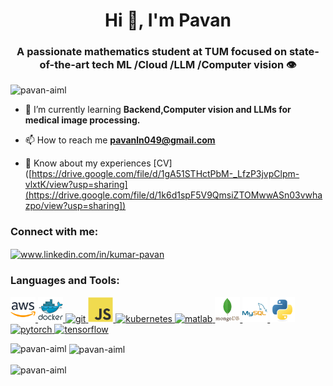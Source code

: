 <h1 align="center">Hi 👋, I'm Pavan</h1>
<h3 align="center">A passionate mathematics student at TUM focused on state-of-the-art tech ML /Cloud /LLM /Computer vision 👁️ </h3>

<p align="left"> <img src="https://komarev.com/ghpvc/?username=pavan-aiml&label=Profile%20views&color=0e75b6&style=flat" alt="pavan-aiml" /> </p>

- 🌱 I’m currently learning **Backend,Computer vision and LLMs for medical image processing.**

- 📫 How to reach me **pavanln049@gmail.com**

- 📄 Know about my experiences [CV]([https://drive.google.com/file/d/1gA51STHctPbM-_LfzP3jvpClpm-vlxtK/view?usp=sharing](https://drive.google.com/file/d/1k6d1spF5V9QmsiZTOMwwASn03vwhazpo/view?usp=sharing])

<h3 align="left">Connect with me:</h3>
<p align="left">
<a href="https://www.linkedin.com/in/kumar-pavan/" target="blank"><img align="center" src="https://raw.githubusercontent.com/rahuldkjain/github-profile-readme-generator/master/src/images/icons/Social/linked-in-alt.svg" alt="www.linkedin.com/in/kumar-pavan" height="30" width="40" /></a>
</p>

<h3 align="left">Languages and Tools:</h3>
<p align="left"> <a href="https://aws.amazon.com" target="_blank" rel="noreferrer"> <img src="https://raw.githubusercontent.com/devicons/devicon/master/icons/amazonwebservices/amazonwebservices-original-wordmark.svg" alt="aws" width="40" height="40"/> </a> <a href="https://www.docker.com/" target="_blank" rel="noreferrer"> <img src="https://raw.githubusercontent.com/devicons/devicon/master/icons/docker/docker-original-wordmark.svg" alt="docker" width="40" height="40"/> </a> <a href="https://git-scm.com/" target="_blank" rel="noreferrer"> <img src="https://www.vectorlogo.zone/logos/git-scm/git-scm-icon.svg" alt="git" width="40" height="40"/> </a> <a href="https://developer.mozilla.org/en-US/docs/Web/JavaScript" target="_blank" rel="noreferrer"> <img src="https://raw.githubusercontent.com/devicons/devicon/master/icons/javascript/javascript-original.svg" alt="javascript" width="40" height="40"/> </a> <a href="https://kubernetes.io" target="_blank" rel="noreferrer"> <img src="https://www.vectorlogo.zone/logos/kubernetes/kubernetes-icon.svg" alt="kubernetes" width="40" height="40"/> </a> <a href="https://www.mathworks.com/" target="_blank" rel="noreferrer"> <img src="https://upload.wikimedia.org/wikipedia/commons/2/21/Matlab_Logo.png" alt="matlab" width="40" height="40"/> </a> <a href="https://www.mongodb.com/" target="_blank" rel="noreferrer"> <img src="https://raw.githubusercontent.com/devicons/devicon/master/icons/mongodb/mongodb-original-wordmark.svg" alt="mongodb" width="40" height="40"/> </a> <a href="https://www.mysql.com/" target="_blank" rel="noreferrer"> <img src="https://raw.githubusercontent.com/devicons/devicon/master/icons/mysql/mysql-original-wordmark.svg" alt="mysql" width="40" height="40"/> </a> <a href="https://www.python.org" target="_blank" rel="noreferrer"> <img src="https://raw.githubusercontent.com/devicons/devicon/master/icons/python/python-original.svg" alt="python" width="40" height="40"/> </a> <a href="https://pytorch.org/" target="_blank" rel="noreferrer"> <img src="https://www.vectorlogo.zone/logos/pytorch/pytorch-icon.svg" alt="pytorch" width="40" height="40"/> </a> <a href="https://www.tensorflow.org" target="_blank" rel="noreferrer"> <img src="https://www.vectorlogo.zone/logos/tensorflow/tensorflow-icon.svg" alt="tensorflow" width="40" height="40"/> </a> </p>

<p><img align="left" src="https://github-readme-stats.vercel.app/api/top-langs?username=pavan-aiml&show_icons=true&locale=en&layout=compact" alt="pavan-aiml" /></p>

<p>&nbsp;<img align="center" src="https://github-readme-stats.vercel.app/api?username=pavan-aiml&show_icons=true&locale=en" alt="pavan-aiml" /></p>

<p><img align="center" src="https://github-readme-streak-stats.herokuapp.com/?user=pavan-aiml&" alt="pavan-aiml" /></p>

